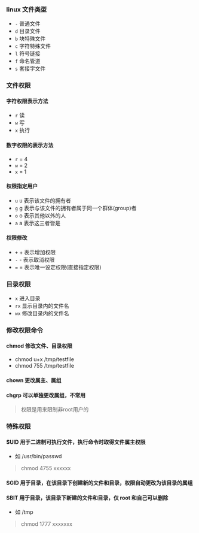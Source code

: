 ### linux 文件类型
- `-` 普通文件
- `d` 目录文件
- `b` 块特殊文件
- `c` 字符特殊文件
- `l` 符号链接
- `f` 命名管道
- `s` 套接字文件

### 文件权限
#### 字符权限表示方法
- `r` 读
- `w` 写
- `x` 执行

#### 数字权限的表示方法
- `r` = 4
- `w` = 2
- `x` = 1

#### 权限指定用户
- `u` u 表示该文件的拥有者
- `g` g 表示与该文件的拥有者属于同一个群体(group)者
- `o` o 表示其他以外的人
- `a` a 表示这三者皆是
#### 权限修改
- `+` + 表示增加权限
- `-` - 表示取消权限
- `=` = 表示唯一设定权限(直接指定权限)


### 目录权限
- `x` 进入目录
- `rx` 显示目录内的文件名
- `wx` 修改目录内的文件名

### 修改权限命令
#### chmod 修改文件、目录权限
- chmod u+x /tmp/testfile
- chmod 755 /tmp/testfile
#### chown 更改属主、属组
#### chgrp 可以单独更改属组，不常用
>  权限是用来限制非root用户的

### 特殊权限
#### SUID 用于二进制可执行文件，执行命令时取得文件属主权限
- 如 /usr/bin/passwd
> chmod 4755 xxxxxx
#### SGID 用于目录，在该目录下创建新的文件和目录，权限自动更改为该目录的属组
#### SBIT 用于目录，该目录下新建的文件和目录，仅 root 和自己可以删除
- 如 /tmp

> chmod 1777 xxxxxxx